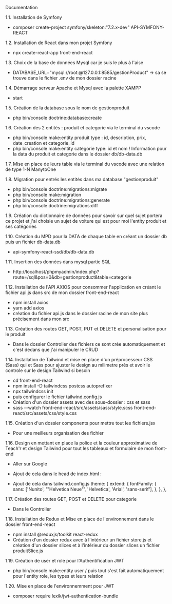 Documentation

1.1. Installation de Symfony 
- composer create-project symfony/skeleton:"7.2.x-dev" API-SYMFONY-REACT

1.2. Installation de React dans mon projet Symfony 
- npx create-react-app front-end-react

1.3. Choix de la base de données Mysql car je suis le plus à l'aise 
- DATABASE_URL="mysql://root:@127.0.0.1:8585/gestionProduct" -> sa se trouve dans le fichier .env de mon dossier racine

1.4. Démarrage serveur Apache et Mysql avec la palette XAMPP
- start 

1.5. Création de la database sous le nom de gestionproduit
- php bin/console doctrine:database:create

1.6. Création des 2 entités : produit et categorie via le terminal du vscode
- php bin/console make:entity produit type : id, description, prix, date_creation et categorie_id 
- php bin/console make:entity categorie type: id et nom
! Information pour la data du produit et categorie dans le dossier db/db-data.db

1.7. Mise en place de leurs table via le terminal du vscode avec une relation de type 1-N ManytoOne

1.8. Migration pour entrés les entités dans ma database "gestionproduit"
- php bin/console doctrine:migrations:migrate
- php bin/console make:migration
- php bin/console doctrine:migrations:generate
- php bin/console doctrine:migrations:diff    

1.9. Création du dictionnaire de données pour savoir sur quel sujet portera ce projet et j'ai choisie un sujet de voiture qui est pour moi l'entity produit et ses catégories

1.10. Création du MPD pour la DATA de chaque table en créant un dossier db puis un fichier db-data.db
- api-symfony-react-ssd/db/db-data.db

1.11. Insertion des données dans mysql partie SQL 
- http://localhost/phpmyadmin/index.php?route=/sql&pos=0&db=gestionproduct&table=categorie

1.12. Installation de l'API AXIOS pour consommer l'application en créant le fichier api.js dans src de mon dossier front-end-react
- npm install axios
- yarn add axios
- création du fichier api.js dans le dossier racine de mon site plus précisement dans mon src

1.13. Création des routes  GET, POST, PUT et DELETE et personalisation pour le produit
- Dans le dossier Controller des fichiers ce sont crée automatiquement et c'est dedans que j'ai manipuler le CRUD 

1.14. Installation de Tailwind et mise en place d'un préprocesseur CSS (Sass) qui et Sass pour ajuster le design au milimetre près et avoir le controle sur le design Tailwind si besoin
- cd front-end-react
- npm install -D tailwindcss postcss autoprefixer
- npx tailwindcss init
- puis configurer le fichier tailwind.config.js
- Création d'un dossier assets avec des sous-dossier : css et sass
- sass --watch front-end-react/src/assets/sass/style.scss front-end-react/src/assets/css/style.css 

1.15. Création d'un dossier components pour mettre tout les fichiers.jsx 
- Pour une meilleurs organisation des fichier

1.16. Design en mettant en place la police et la couleur approximative de Teach'r et design Tailwind pour tout les tableaux et formulaire de mon front-end
- Aller sur Google 
- Ajout de cela dans le head de index.html : <link href="https://fonts.googleapis.com/css2?family=Nunito:wght@400;600;700&display=swap" rel="stylesheet">

-  Ajout de cela dans tailwind.config.js
theme: {
    extend: {
      fontFamily: {
        sans: ['Nunito', '"Helvetica Neue"', 'Helvetica', 'Arial', 'sans-serif'], 
      },
    },
  },

1.17. Création des routes  GET, POST et DELETE pour categorie
- Dans le Controller

1.18. Installation de Redux et Mise en place de l'environnement dans le dossier front-end-react
- npm install @reduxjs/toolkit react-redux 
- Création d'un dossier redux avec à l'intérieur un fichier store.js et création d'un dossier slices et à l'intérieur du dossier slices un fichier produitSlice.js

1.19. Création de user et role pour l'Authentification JWT
- php bin/console make:entity user / puis tout s'est fait automatiquement pour l'entity role, les types et leurs relation

1.20. Mise en place de l'environnemment pour JWT
- composer require lexik/jwt-authentication-bundle   


